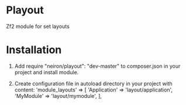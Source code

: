Playout
=======

Zf2 module for set layouts

Installation
============

1. Add require "neiron/playout": "dev-master" to composer.json in your project
and install module.

2. Create configuration file in autoload directory in your project with content:
'module_layouts' => [
        'Application' => 'layout/application',
        'MyModule' => 'layout/mymodule',
    ],